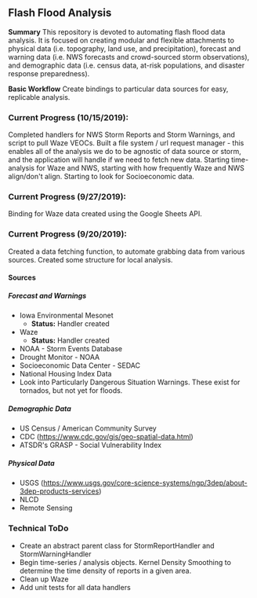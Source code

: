 ## Flash Flood Analysis

**Summary**
This repository is devoted to automating flash flood data analysis. It is focused on creating modular and flexible attachments to physical data (i.e. topography, land use, and precipitation), forecast and warning data (i.e. NWS forecasts and crowd-sourced storm observations), and demographic data (i.e. census data, at-risk populations, and disaster response preparedness).

**Basic Workflow**
Create bindings to particular data sources for easy, replicable analysis.  

### Current Progress (10/15/2019):

Completed handlers for NWS Storm Reports and Storm Warnings, and script to pull Waze VEOCs.  Built a file system / url request manager - this enables all of the analysis we do to be agnostic of data source or storm, and the application will handle if we need to fetch new data.  Starting time-analysis for Waze and NWS, starting with how frequently Waze and NWS align/don't align.  Starting to look for Socioeconomic data.

### Current Progress (9/27/2019):

Binding for Waze data created using the Google Sheets API.

### Current Progress (9/20/2019):

Created a data fetching function, to automate grabbing data from various sources.  Created some structure for local analysis.

#### Sources

##### Forecast and Warnings

* Iowa Environmental Mesonet
  * **Status:** Handler created
* Waze
  * **Status:** Handler created
* NOAA - Storm Events Database
* Drought Monitor - NOAA
* Socioeconomic Data Center - SEDAC
* National Housing Index Data
* Look into Particularly Dangerous Situation Warnings.  These exist for tornados, but not yet for floods.

##### Demographic Data

* US Census / American Community Survey
* CDC (https://www.cdc.gov/gis/geo-spatial-data.html)
* ATSDR's GRASP - Social Vulnerability Index

##### Physical Data

* USGS (https://www.usgs.gov/core-science-systems/ngp/3dep/about-3dep-products-services)
* NLCD
* Remote Sensing

### Technical ToDo
* Create an abstract parent class for StormReportHandler and StormWarningHandler
* Begin time-series / analysis objects.  Kernel Density Smoothing to determine the time density of reports in a given area.
* Clean up Waze
* Add unit tests for all data handlers
